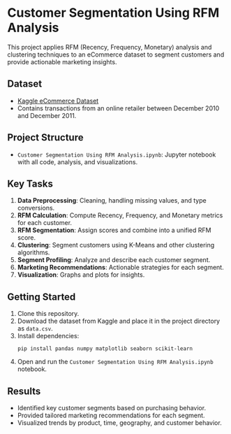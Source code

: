 # Customer Segmentation Using RFM Analysis

This project applies RFM (Recency, Frequency, Monetary) analysis and clustering techniques to an eCommerce dataset to segment customers and provide actionable marketing insights.

## Dataset

- [Kaggle eCommerce Dataset](https://www.kaggle.com/datasets/carrie1/ecommerce-data)
- Contains transactions from an online retailer between December 2010 and December 2011.

## Project Structure

- `Customer Segmentation Using RFM Analysis.ipynb`: Jupyter notebook with all code, analysis, and visualizations.

## Key Tasks

1. **Data Preprocessing**: Cleaning, handling missing values, and type conversions.
2. **RFM Calculation**: Compute Recency, Frequency, and Monetary metrics for each customer.
3. **RFM Segmentation**: Assign scores and combine into a unified RFM score.
4. **Clustering**: Segment customers using K-Means and other clustering algorithms.
5. **Segment Profiling**: Analyze and describe each customer segment.
6. **Marketing Recommendations**: Actionable strategies for each segment.
7. **Visualization**: Graphs and plots for insights.

## Getting Started

1. Clone this repository.
2. Download the dataset from Kaggle and place it in the project directory as `data.csv`.
3. Install dependencies:
   ```
   pip install pandas numpy matplotlib seaborn scikit-learn
   ```
4. Open and run the `Customer Segmentation Using RFM Analysis.ipynb` notebook.

## Results

- Identified key customer segments based on purchasing behavior.
- Provided tailored marketing recommendations for each segment.
- Visualized trends by product, time, geography, and customer behavior.
